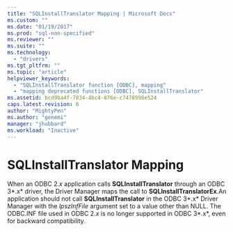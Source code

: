 ```yaml
---
title: "SQLInstallTranslator Mapping | Microsoft Docs"
ms.custom: ""
ms.date: "01/19/2017"
ms.prod: "sql-non-specified"
ms.reviewer: ""
ms.suite: ""
ms.technology: 
  - "drivers"
ms.tgt_pltfrm: ""
ms.topic: "article"
helpviewer_keywords: 
  - "SQLInstallTranslator function [ODBC], mapping"
  - "mapping deprecated functions [ODBC], SQLInstallTranslator"
ms.assetid: bcd9ba4f-7834-4bc4-876e-c7478998e524
caps.latest.revision: 6
author: "MightyPen"
ms.author: "genemi"
manager: "jhubbard"
ms.workload: "Inactive"
---
```

# SQLInstallTranslator Mapping
When an ODBC 2.*x* application calls **SQLInstallTranslator** through an ODBC 3*.x* driver, the Driver Manager maps the call to **SQLInstallTranslatorEx**.An application should not call **SQLInstallTranslator** in the ODBC 3*.x* Driver Manager with the *lpszInfFile* argument set to a value other than NULL. The ODBC.INF file used in ODBC 2.*x* is no longer supported in ODBC 3*.x*, even for backward compatibility.
